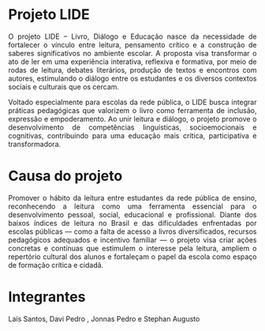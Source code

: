 # Projeto LIDE

<p style="text-align: justify;">
O projeto LIDE – Livro, Diálogo e Educação nasce da necessidade de fortalecer o vínculo entre leitura, pensamento crítico e a construção de saberes significativos no ambiente escolar. A proposta visa transformar o ato de ler em uma experiência interativa, reflexiva e formativa, por meio de rodas de leitura, debates literários, produção de textos e encontros com autores, estimulando o diálogo entre os estudantes e os diversos contextos sociais e culturais que os cercam.
</p>

<p style="text-align: justify;">
Voltado especialmente para escolas da rede pública, o LIDE busca integrar práticas pedagógicas que valorizem o livro como ferramenta de inclusão, expressão e empoderamento. Ao unir leitura e diálogo, o projeto promove o desenvolvimento de competências linguísticas, socioemocionais e cognitivas, contribuindo para uma educação mais crítica, participativa e transformadora.
</p>

# Causa do projeto

<p style="text-align: justify;">
Promover o hábito da leitura entre estudantes da rede pública de ensino, reconhecendo a leitura como uma ferramenta essencial para o desenvolvimento pessoal, social, educacional e profissional. Diante dos baixos índices de leitura no Brasil e das dificuldades enfrentadas por escolas públicas — como a falta de acesso a livros diversificados, recursos pedagógicos adequados e incentivo familiar — o projeto visa criar ações concretas e contínuas que estimulem o interesse pela leitura, ampliem o repertório cultural dos alunos e fortaleçam o papel da escola como espaço de formação crítica e cidadã.
</p>
  
# Integrantes
Laís Santos, Davi Pedro , Jonnas Pedro e Stephan Augusto

